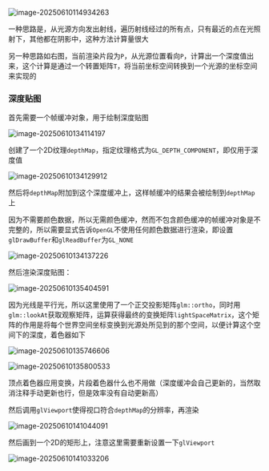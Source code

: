 ![image-20250610114934263](C:\Users\SOF\Desktop\OpenGL笔记\assets\image-20250610114934263.png)

一种思路是，从光源方向发出射线，遍历射线经过的所有点，只有最近的点在光照射下，其他都在阴影中，这种方法计算量很大

另一种思路如右图，当前渲染片段为`P`，从光源位置看向`P`，计算出一个深度值出来，这个计算是通过一个转置矩阵`T`，将当前坐标空间转换到一个光源的坐标空间来实现的

### 深度贴图

首先需要一个帧缓冲对象，用于绘制深度贴图

![image-20250610134114197](C:\Users\SOF\Desktop\OpenGL笔记\assets\image-20250610134114197.png)

创建了一个2D纹理`depthMap`，指定纹理格式为`GL_DEPTH_COMPONENT`，即仅用于深度值

![image-20250610134129912](C:\Users\SOF\Desktop\OpenGL笔记\assets\image-20250610134129912.png)

然后将`depthMap`附加到这个深度缓冲上，这样帧缓冲的结果会被绘制到`depthMap`上

因为不需要颜色数据，所以无需颜色缓冲，然而不包含颜色缓冲的帧缓冲对象是不完整的，所以需要显式告诉`OpenGL`不使用任何颜色数据进行渲染，即设置`glDrawBuffer`和`glReadBuffer`为`GL_NONE`

![image-20250610134137226](C:\Users\SOF\Desktop\OpenGL笔记\assets\image-20250610134137226.png)

然后渲染深度贴图：

![image-20250610135404591](C:\Users\SOF\Desktop\OpenGL笔记\assets\image-20250610135404591.png)

因为光线是平行光，所以这里使用了一个正交投影矩阵`glm::ortho`，同时用`glm::lookAt`获取观察矩阵，运算获得最终的变换矩阵`lightSpaceMatrix`，这个矩阵的作用是将每个世界空间坐标变换到光源处所见到的那个空间，以便计算这个空间下的深度，着色器如下

![image-20250610135746606](C:\Users\SOF\Desktop\OpenGL笔记\assets\image-20250610135746606.png)

![image-20250610135800533](C:\Users\SOF\Desktop\OpenGL笔记\assets\image-20250610135800533.png)

顶点着色器应用变换，片段着色器什么也不用做（深度缓冲会自己更新的，当然取消注释手动更新也行，但是效率没有自动更新高）

然后调用`glViewport`使得视口符合`depthMap`的分辨率，再渲染

![image-20250610141044091](C:\Users\SOF\Desktop\OpenGL笔记\assets\image-20250610141044091.png)

然后画到一个2D的矩形上，注意这里需要重新设置一下`glViewport`

![image-20250610141033206](C:\Users\SOF\Desktop\OpenGL笔记\assets\image-20250610141033206.png)

